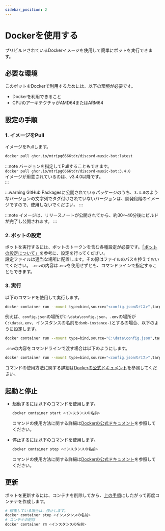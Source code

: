 ```yaml
---
sidebar_position: 2
---
```

# Dockerを使用する
プリビルドされているDockerイメージを使用して簡単にボットを実行できます。

## 必要な環境
このボットをDockerで利用するためには、以下の環境が必要です。
- Dockerを利用できること
- CPUのアーキテクチャがAMD64またはARM64

## 設定の手順
### 1. イメージをPull
イメージをPullします。
```bash
docker pull ghcr.io/mtripg6666tdr/discord-music-bot:latest
```

:::note
バージョンを指定してPullすることもできます。  
`docker pull ghcr.io/mtripg6666tdr/discord-music-bot:3.4.0`  
イメージが用意されているのは、v3.4.0以降です。  
:::

:::warning
GitHub Packagesに公開されているパッケージのうち、`3.4.0`のようなバージョンの文字列でタグ付けされていないバージョンは、開発段階のイメージですので、使用しないでください。
:::

:::note
イメージは、リリースノートが公開されてから、約30～40分後にビルドが完了し公開されます。
:::

### 2. ボットの設定
ボットを実行するには、ボットのトークンを含む各種設定が必要です。[「ボットの設定について」](./configuration)を参考に、設定を行ってください。  
設定ファイルは適当な場所に配置します。その際はファイルのパスを控えておいてください。
`.env`の内容は`.env`を使用せずとも、コマンドラインで指定することもできます。

### 3. 実行
以下のコマンドを使用して実行します。
```bash
docker container run --mount type=bind,source="<config.jsonのパス>",target=/app/config.json --env-file "<.envのパス>" --name <インスタンスの名前> --detach ghcr.io/mtripg6666tdr/discord-music-bot
```
例えば、`config.json`の場所が`C:\data\config.json`、`.env`の場所が`C:\data\.env`、インスタンスの名前を`dsmb-instance-1`とするの場合、以下のように設定します。
```bash
docker container run --mount type=bind,source="C:\data\config.json",target=/app/config.json --env-file "C:\data\.env" --name dsmb-instance-1 --detach ghcr.io/mtripg6666tdr/discord-music-bot
```
`.env`の内容をコマンドラインで渡す場合は以下のようにします。
```bash
docker container run --mount type=bind,source="<config.jsonのパス>",target=/app/config.json --env TOKEN=<Discordのトークン> --name <インスタンスの名前> --detach ghcr.io/mtripg6666tdr/discord-music-bot
```
コマンドの使用方法に関する詳細は[Dockerの公式ドキュメント](https://docs.docker.jp/engine/reference/commandline/container_run.html)を参照してください。

## 起動と停止
- 起動するには以下のコマンドを使用します。  
  ```bash
  docker container start <インスタンスの名前>
  ```
  コマンドの使用方法に関する詳細は[Dockerの公式ドキュメント](https://docs.docker.jp/engine/reference/commandline/container_start.html)を参照してください。

- 停止するには以下のコマンドを使用します。  
  ```bash
  docker container stop <インスタンスの名前>
  ```
  コマンドの使用方法に関する詳細は[Dockerの公式ドキュメント](https://docs.docker.jp/engine/reference/commandline/container_stop.html)を参照してください。

## 更新
ボットを更新するには、コンテナを削除してから、[上の手順](#1-イメージをpull)にしたがって再度コンテナを作成します。
```bash
# 稼働している場合は、停止します。
docker container stop <インスタンスの名前>
# コンテナの削除
docker container rm <インスタンスの名前>
```
